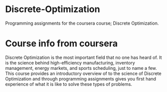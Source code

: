 # Discrete-Optimization
Programming assignments for the coursera course; Discrete Optimization.
# Course info from coursera
Discrete Optimization is the most important field that no one has heard of. It is the science behind high-efficiency manufacturing, inventory management, energy markets, and sports scheduling, just to name a few. This course provides an introductory overview of to the science of Discrete Optimization and through programming assignments gives you first hand experience of what it is like to solve these types of problems. 
